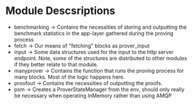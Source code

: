 

# Module Descsriptions

- benchmarking -> Contains the necessities of storing and outputting the benchmark statistics in the app-layer gathered during the proving process
- fetch -> Our means of "fetching" blocks as prover_input
- input -> Some data structures used for the input to the http server endpoint.  Note, some of the structures are distributed to other modules if they better relate to that module.
- manyprover -> Contains the function that runs the proving process for many blocks.  Most of the logic happens here.
- proofout -> Contains the necessities of outputting the proofs.
- psm -> Creates a ProverStateManager from the env, should only really be necessary when operating InMemory rather than using AMQP
